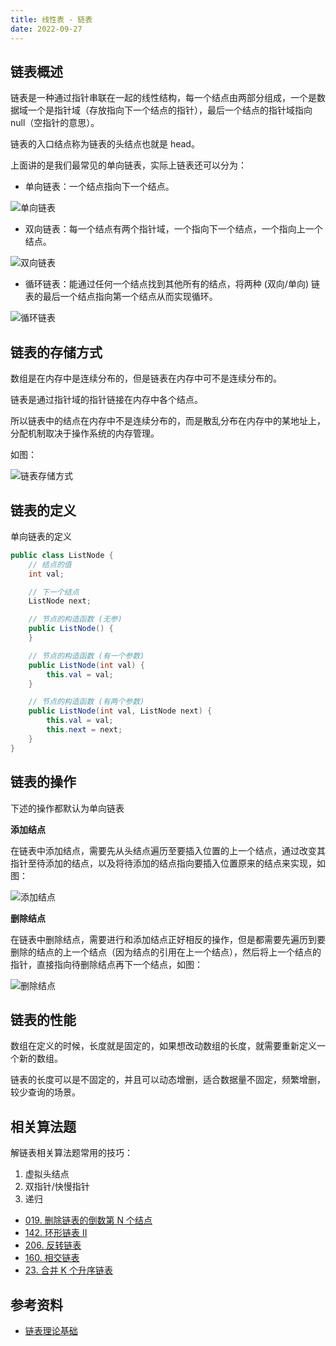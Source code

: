 ```yaml
---
title: 线性表 - 链表
date: 2022-09-27
---
```


## 链表概述

链表是一种通过指针串联在一起的线性结构，每一个结点由两部分组成，一个是数据域一个是指针域（存放指向下一个结点的指针），最后一个结点的指针域指向 null（空指针的意思）。

链表的入口结点称为链表的头结点也就是 head。

上面讲的是我们最常见的单向链表，实际上链表还可以分为：

- 单向链表：一个结点指向下一个结点。

![单向链表](https://code-thinking-1253855093.file.myqcloud.com/pics/20200806194529815.png)

- 双向链表：每一个结点有两个指针域，一个指向下一个结点，一个指向上一个结点。

![双向链表](https://code-thinking-1253855093.file.myqcloud.com/pics/20200806194559317.png)

- 循环链表：能通过任何一个结点找到其他所有的结点，将两种 (双向/单向) 链表的最后一个结点指向第一个结点从而实现循环。

![循环链表](https://code-thinking-1253855093.file.myqcloud.com/pics/20200806194629603.png)

## 链表的存储方式

数组是在内存中是连续分布的，但是链表在内存中可不是连续分布的。

链表是通过指针域的指针链接在内存中各个结点。

所以链表中的结点在内存中不是连续分布的，而是散乱分布在内存中的某地址上，分配机制取决于操作系统的内存管理。

如图：

![链表存储方式](https://code-thinking-1253855093.file.myqcloud.com/pics/20200806194613920.png)

## 链表的定义

单向链表的定义

```java
public class ListNode {
    // 结点的值
    int val;

    // 下一个结点
    ListNode next;

    // 节点的构造函数 (无参)
    public ListNode() {
    }

    // 节点的构造函数 (有一个参数)
    public ListNode(int val) {
        this.val = val;
    }

    // 节点的构造函数 (有两个参数)
    public ListNode(int val, ListNode next) {
        this.val = val;
        this.next = next;
    }
}
```

## 链表的操作

下述的操作都默认为单向链表

**添加结点**

在链表中添加结点，需要先从头结点遍历至要插入位置的上一个结点，通过改变其指针至待添加的结点，以及将待添加的结点指向要插入位置原来的结点来实现，如图：

![添加结点](https://code-thinking-1253855093.file.myqcloud.com/pics/20200806195134331-20230310121503147.png)

**删除结点**

在链表中删除结点，需要进行和添加结点正好相反的操作，但是都需要先遍历到要删除的结点的上一个结点（因为结点的引用在上一个结点），然后将上一个结点的指针，直接指向待删除结点再下一个结点，如图：

![删除结点](https://code-thinking-1253855093.file.myqcloud.com/pics/20200806195114541-20230310121459257.png)

## 链表的性能

数组在定义的时候，长度就是固定的，如果想改动数组的长度，就需要重新定义一个新的数组。

链表的长度可以是不固定的，并且可以动态增删，适合数据量不固定，频繁增删，较少查询的场景。

## 相关算法题

解链表相关算法题常用的技巧：

1. 虚拟头结点
2. 双指针/快慢指针
3. 递归


- [019. 删除链表的倒数第 N 个结点](https://leetcode.cn/problems/remove-nth-node-from-end-of-list/)
- [142. 环形链表 II](https://leetcode.cn/problems/linked-list-cycle-ii/)
- [206. 反转链表](https://leetcode.cn/problems/reverse-linked-list/)
- [160. 相交链表](https://leetcode.cn/problems/intersection-of-two-linked-lists)
- [23. 合并 K 个升序链表](https://leetcode.cn/problems/merge-k-sorted-lists/)

## 参考资料

- [链表理论基础](https://programmercarl.com/%E9%93%BE%E8%A1%A8%E7%90%86%E8%AE%BA%E5%9F%BA%E7%A1%80.html)

